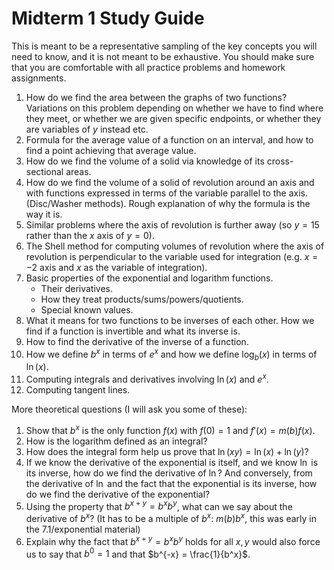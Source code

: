 # Midterm 1 Study Guide

This is meant to be a representative sampling of the key concepts you will need to know, and it is not meant to be exhaustive. You should make sure that you are comfortable with all practice problems and homework assignments.

1. How do we find the area between the graphs of two functions? Variations on this problem depending on whether we have to find where they meet, or whether we are given specific endpoints, or whether they are variables of $y$ instead etc.
2. Formula for the average value of a function on an interval, and how to find a point achieving that average value.
2. How do we find the volume of a solid via knowledge of its cross-sectional areas.
3. How do we find the volume of a solid of revolution around an axis and with functions expressed in terms of the variable parallel to the axis. (Disc/Washer methods). Rough explanation of why the formula is the way it is.
4. Similar problems where the axis of revolution is further away (so $y=15$ rather than the $x$ axis of $y=0$).
5. The Shell method for computing volumes of revolution where the axis of revolution is perpendicular to the variable used for integration (e.g. $x=-2$ axis and $x$ as the variable of integration).
6. Basic properties of the exponential and logarithm functions.
    - Their derivatives.
    - How they treat products/sums/powers/quotients.
    - Special known values.
7. What it means for two functions to be inverses of each other. How we find if a function is invertible and what its inverse is.
8. How to find the derivative of the inverse of a function.
10. How we define $b^x$ in terms of $e^x$ and how we define $\log_b(x)$ in terms of $\ln(x)$.
11. Computing integrals and derivatives involving $\ln(x)$ and $e^x$.
12. Computing tangent lines.

More theoretical questions (I will ask you some of these):

1. Show that $b^x$ is the only function $f(x)$ with $f(0)=1$ and $f'(x) = m(b)f(x)$.
2. How is the logarithm defined as an integral?
3. How does the integral form help us prove that $\ln(xy) = \ln(x) + \ln(y)$?
4. If we know the derivative of the exponential is itself, and we know $\ln$ is its inverse, how do we find the derivative of $\ln$? And conversely, from the derivative of $\ln$ and the fact that the exponential is its inverse, how do we find the derivative of the exponential?
5. Using the property that $b^{x+y} = b^x b^y$, what can we say about the derivative of $b^x$? (It has to be a multiple of $b^x$: $m(b)b^x$, this was early in the 7.1/exponential material)
6. Explain why the fact that $b^{x+y} = b^x b^y$ holds for all $x,y$ would also force us to say that $b^0=1$ and that $b^{-x} = \frac{1}{b^x}$.
